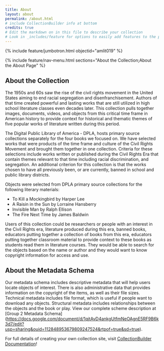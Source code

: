 ```yaml
---
title: About
layout: about
permalink: /about.html
# include CollectionBuilder info at bottom
credits: true
# Edit the markdown on in this file to describe your collection
# Look in _includes/feature for options to easily add features to the page
---
```


{% include feature/jumbotron.html objectid="amlit019" %}

{% include feature/nav-menu.html sections="About the Collection;About the About Page" %}

## About the Collection

The 1950s and 60s saw the rise of the civil rights movement in the United States aiming to end racial segregation and disenfranchisement. Authors of that time created powerful and lasting works that are still utilized in high school literature classes even decades later. This collection pulls together images, documents, videos, and objects from this critical time frame in American history to provide context for historical and thematic themes of five popular works of literature written during this period.

The Digital Public Library of America - DPLA, hosts primary source collections separately for the four books we focused on. We have selected works that were products of the time frame and culture of the Civil Rights Movement and brought them together in one collection. Criteria for these selections include works written or published during the Civil Rights Era that contain themes relevant to that time including racial discrimination, and segregation. An additional criterion for this collection is that the works chosen to have all previously been, or are currently, banned in school and public library districts. 

Objects were selected from DPLA primary source collections for the following literary materials:

- To Kill a Mockingbird by Harper Lee
- A Raisin in the Sun by Lorraine Hansberry
- Invisible Man by Ralph Ellison
- The Fire Next Time by James Baldwin

Users of this collection could be researchers or people with an interest in the Civil Rights era, literature produced during this era, banned books, educators putting together a collection of books from this era, educators putting together classroom material to provide context to these books as students read them in literature courses. They would be able to search for the objects based on the name or author and they would want to know copyright information for access and use. 

## About the Metadata Schema
Our metadata schema includes descriptive metadata that will help users locate objects of interest. There is also administrative data that provides information on the copyright of the items, as well as their file sizes. Technical metadata includes file format, which is useful if people want to download any objects. Structural metadata includes relationships between the objects and the book or play. 
View our complete scheme description at [Group 2 Metadata Schema] (https://docs.google.com/document/d/1qjtAvD4ankgUtfmNeOAgnE5RF9B6k3d7/edit?usp=sharing&ouid=112848953679809247524&rtpof=true&sd=true).




For full details of creating your own collection site, visit [CollectionBuilder Documentation](https://collectionbuilder.github.io/cb-docs/)!


